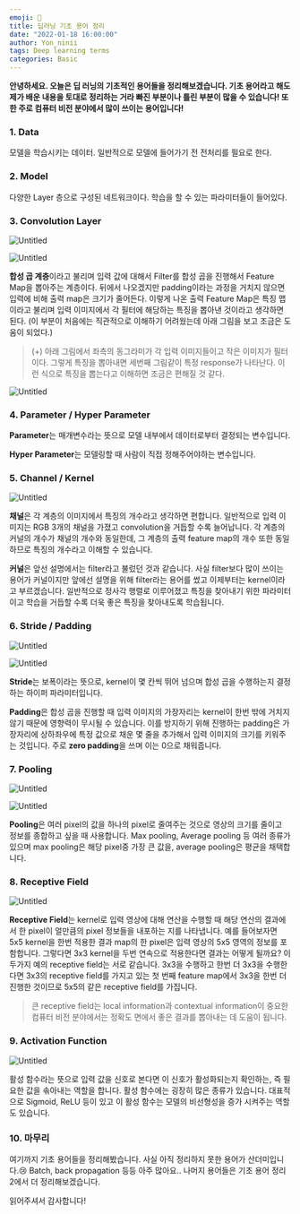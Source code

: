 ```yaml
---
emoji: 🎼
title: 딥러닝 기초 용어 정리
date: "2022-01-18 16:00:00"
author: Yon_ninii
tags: Deep learning terms
categories: Basic
---
```


**안녕하세요. 오늘은 딥 러닝의 기초적인 용어들을 정리해보겠습니다. 기초 용어라고 해도 제가 배운 내용을 토대로 정리하는 거라 빠진 부분이나 틀린 부분이 많을 수 있습니다! 또한 주로 컴퓨터 비전 분야에서 많이 쓰이는 용어입니다!**

### 1. Data

모델을 학습시키는 데이터. 일반적으로 모델에 들어가기 전 전처리를 필요로 한다.

### 2. Model

다양한 Layer 층으로 구성된 네트워크이다. 학습을 할 수 있는 파라미터들이 들어있다.

### 3. Convolution Layer

![Untitled](Deep%20learning%20terms%20dffa3910b4b64ea9a4f0cbb19ce9ca2f/Untitled.png)

![Untitled](Deep%20learning%20terms%20dffa3910b4b64ea9a4f0cbb19ce9ca2f/Untitled%201.png)

**합성 곱 계층**이라고 불리며 입력 값에 대해서 Filter를 합성 곱을 진행해서 Feature Map을 뽑아주는 계층이다. 뒤에서 나오겠지만 padding이라는 과정을 거치지 않으면 입력에 비해 출력 map은 크기가 줄어든다. 이렇게 나온 출력 Feature Map은 특징 맵이라고 불리며 입력 이미지에서 각 필터에 해당하는 특징을 뽑아낸 것이라고 생각하면 된다. (이 부분이 처음에는 직관적으로 이해하기 어려웠는데 아래 그림을 보고 조금은 도움이 되었다.)

> (+) 아래 그림에서 좌측의 동그라미가 각 입력 이미지들이고 작은 이미지가 필터이다. 그렇게 특징을 뽑아내면 세번째 그림같이 특정 response가 나타난다. 이런 식으로 특징을 뽑는다고 이해하면 조금은 편해질 것 같다.

![Untitled](Deep%20learning%20terms%20dffa3910b4b64ea9a4f0cbb19ce9ca2f/Untitled%202.png)

### 4. Parameter / Hyper Parameter

**Parameter**는 매개변수라는 뜻으로 모델 내부에서 데이터로부터 결정되는 변수입니다.

**Hyper Parameter**는 모델링할 때 사람이 직접 정해주어야하는 변수입니다.

### 5. Channel / Kernel

![Untitled](Deep%20learning%20terms%20dffa3910b4b64ea9a4f0cbb19ce9ca2f/Untitled%203.png)

**채널**은 각 계층의 이미지에서 특징의 개수라고 생각하면 편합니다. 일반적으로 입력 이미지는 RGB 3개의 채널을 가졌고 convolution을 거듭할 수록 늘어납니다. 각 계층의 커널의 개수가 채널의 개수와 동일한데, 그 계층의 출력 feature map의 개수 또한 동일하므로 특징의 개수라고 이해할 수 있습니다.

**커널**은 앞선 설명에서는 filter라고 불렀던 것과 같습니다. 사실 filter보다 많이 쓰이는 용어가 커널이지만 앞에선 설명을 위해 filter라는 용어를 썼고 이제부터는 kernel이라고 부르겠습니다. 일반적으로 정사각 행렬로 이루어졌고 특징을 찾아내기 위한 파라미터이고 학습을 거듭할 수록 더욱 좋은 특징을 찾아내도록 학습됩니다.

### 6. Stride / Padding

![Untitled](Deep%20learning%20terms%20dffa3910b4b64ea9a4f0cbb19ce9ca2f/Untitled%204.png)

![Untitled](Deep%20learning%20terms%20dffa3910b4b64ea9a4f0cbb19ce9ca2f/Untitled%205.png)

**Stride**는 보폭이라는 뜻으로, kernel이 몇 칸씩 뛰어 넘으며 합성 곱을 수행하는지 결정하는 하이퍼 파라미터입니다.

**Padding**은 합성 곱을 진행할 때 입력 이미지의 가장자리는 kernel이 한번 밖에 거치지 않기 때문에 영향력이 무시될 수 있습니다. 이를 방지하기 위해 진행하는 padding은 가장자리에 상하좌우에 특정 값으로 채운 몇 줄을 추가해서 입력 이미지의 크기를 키워주는 것입니다. 주로 **zero padding**을 쓰며 이는 0으로 채워줍니다.

### 7. Pooling

![Untitled](Deep%20learning%20terms%20dffa3910b4b64ea9a4f0cbb19ce9ca2f/Untitled%206.png)

![Untitled](Deep%20learning%20terms%20dffa3910b4b64ea9a4f0cbb19ce9ca2f/Untitled%207.png)

**Pooling**은 여러 pixel의 값을 하나의 pixel로 줄여주는 것으로 영상의 크기를 줄이고 정보를 종합하고 싶을 때 사용합니다. Max pooling, Average pooling 등 여러 종류가 있으며 max pooling은 해당 pixel중 가장 큰 값을, average pooling은 평균을 채택합니다.

### 8. Receptive Field

![Untitled](Deep%20learning%20terms%20dffa3910b4b64ea9a4f0cbb19ce9ca2f/Untitled%208.png)

**Receptive Field**는 kernel로 입력 영상에 대해 연산을 수행할 때 해당 연산의 결과에서 한 pixel이 얼만큼의 pixel 정보들을 내포하는 지를 나타냅니다. 예를 들어보자면 5x5 kernel을 한번 적용한 결과 map의 한 pixel은 입력 영상의 5x5 영역의 정보를 포함합니다. 그렇다면 3x3 kernel을 두번 연속으로 적용한다면 결과는 어떻게 될까요? 이 두가지 예의 receptive field는 서로 같습니다. 3x3을 수행하고 한번 더 3x3을 수행한다면 3x3의 receptive field를 가지고 있는 첫 번째 feature map에서 3x3을 한번 더 진행한 것이므로 5x5의 같은 receptive field를 가집니다.

> 큰 receptive field는 local information과 contextual information이 중요한 컴퓨터 비전 분야에서는 정확도 면에서 좋은 결과를 뽑아내는 데 도움이 됩니다.

### 9. Activation Function

![Untitled](Deep%20learning%20terms%20dffa3910b4b64ea9a4f0cbb19ce9ca2f/Untitled%209.png)

활성 함수라는 뜻으로 입력 값을 신호로 본다면 이 신호가 활성화되는지 확인하는, 즉 필요한 값을 솎아내는 역할을 합니다. 활성 함수에는 굉장히 많은 종류가 있습니다. 대표적으로 Sigmoid, ReLU 등이 있고 이 활성 함수는 모델의 비선형성을 증가 시켜주는 역할도 있습니다.

### 10. 마무리

여기까지 기초 용어들을 정리해봤습니다. 사실 아직 정리하지 못한 용어가 산더미입니다.😢 Batch, back propagation 등등 아주 많아요.. 나머지 용어들은 기초 용어 정리 2에서 더 정리해보겠습니다.

읽어주셔서 감사합니다!
